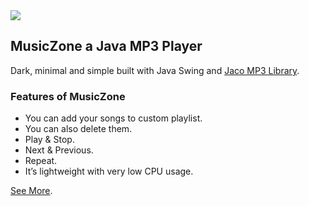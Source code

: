<img src="https://res.cloudinary.com/dlvqcfzwu/image/upload/v1695566462/MusicZone/mainlogo_g9w86x.png" />

## MusicZone a Java MP3 Player

Dark, minimal and simple built with Java Swing and [Jaco MP3 Library](https://jacomp3player.sourceforge.net/).

### Features of MusicZone

* You can add your songs to custom playlist.
* You can also delete them.
* Play & Stop.
* Next & Previous.
* Repeat.
* It’s lightweight with very low CPU usage.

[See More](https://pnevmalex.dev/projects/musiczone/).
